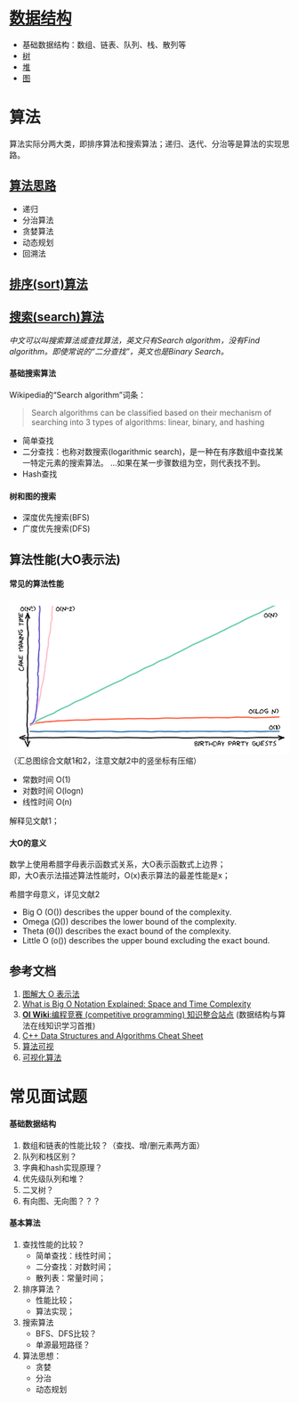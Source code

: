 
# [数据结构](data_struct.md)
- 基础数据结构：数组、链表、队列、栈、散列等
- [树](trees.md)
- [堆](heap.md)
- [图](graph.md)

# 算法
算法实际分两大类，即排序算法和搜索算法；递归、迭代、分治等是算法的实现思路。

## [算法思路](base_algo.md)
- 递归
- 分治算法
- 贪婪算法
- 动态规划
- 回溯法

## [排序(sort)算法](sort.md)

## [搜索(search)算法](search.md)
*中文可以叫搜索算法或查找算法，英文只有Search algorithm，没有Find algorithm。即使常说的“二分查找”，英文也是Binary Search。*

#### 基础搜索算法
Wikipedia的“Search algorithm”词条：
> Search algorithms can be classified based on their mechanism of searching into 3 types of algorithms: linear, binary, and hashing

- 简单查找
- 二分查找：也称对数搜索(logarithmic search)，是一种在有序数组中查找某一特定元素的搜索算法。 ...如果在某一步骤数组为空，则代表找不到。
- Hash查找
#### 树和图的搜索
- 深度优先搜索(BFS)
- 广度优先搜索(DFS)

## 算法性能(大O表示法)
#### 常见的算法性能
![perf](../images/algo_perf.png)  
（汇总图综合文献1和2，注意文献2中的竖坐标有压缩）

- 常数时间 O(1)
- 对数时间 O(logn)
- 线性时间 O(n)

解释见文献1；
#### 大O的意义
数学上使用希腊字母表示函数式关系，大O表示函数式上边界；  
即，大O表示法描述算法性能时，O(x)表示算法的最差性能是x；

希腊字母意义，详见文献2
- Big O (O()) describes the upper bound of the complexity.
- Omega (Ω()) describes the lower bound of the complexity.
- Theta (Θ()) describes the exact bound of the complexity.
- Little O (o()) describes the upper bound excluding the exact bound.

## 参考文档
1. [图解大 O 表示法](https://chinese.freecodecamp.org/news/big-o-notation/)
2. [What is Big O Notation Explained: Space and Time Complexity](https://www.freecodecamp.org/news/big-o-notation-why-it-matters-and-why-it-doesnt-1674cfa8a23c/)
3. [**OI Wiki**:编程竞赛 (competitive programming) 知识整合站点](https://oi-wiki.org/basic/) (数据结构与算法在线知识学习首推)
4. [C++ Data Structures and Algorithms Cheat Sheet](https://github.com/gibsjose/cpp-cheat-sheet/blob/master/Data%20Structures%20and%20Algorithms.md)
5. [算法可视](https://algorithm-visualizer.org)
6. [可视化算法](https://visualgo.net/en)

# 常见面试题
#### 基础数据结构
1. 数组和链表的性能比较？（查找、增/删元素两方面）
2. 队列和栈区别？
3. 字典和hash实现原理？
4. 优先级队列和堆？
5. 二叉树？
6. 有向图、无向图？？？
#### 基本算法
1. 查找性能的比较？ 
   - 简单查找：线性时间；
   - 二分查找：对数时间；
   - 散列表：常量时间；
2. 排序算法？
   - 性能比较；
   - 算法实现；
3. 搜索算法
   - BFS、DFS比较？
   - 单源最短路径？
4. 算法思想：
   - 贪婪
   - 分治
   - 动态规划 
